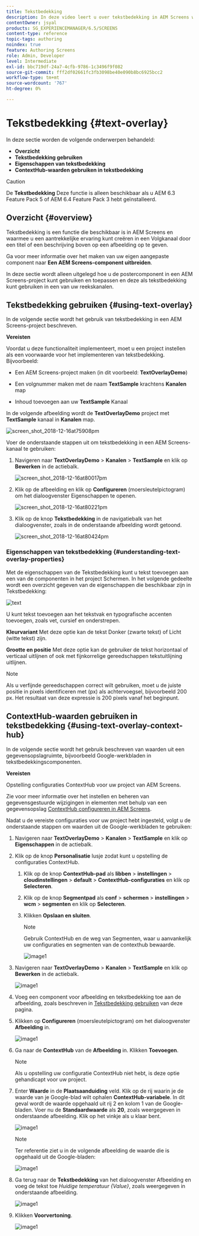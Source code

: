 ```yaml
---
title: Tekstbedekking
description: In deze video leert u over tekstbedekking in AEM Screens waarmee u een aantrekkelijke ervaring kunt creëren in een Volgkanaal door een titel of een beschrijving boven op een afbeelding op te geven.
contentOwner: jsyal
products: SG_EXPERIENCEMANAGER/6.5/SCREENS
content-type: reference
topic-tags: authoring
noindex: true
feature: Authoring Screens
role: Admin, Developer
level: Intermediate
exl-id: bbc719df-24a7-4cfb-9786-1c3496f9f082
source-git-commit: fff2df02661fc3fb3098be40e090b8bc6925bcc2
workflow-type: tm+mt
source-wordcount: '767'
ht-degree: 0%

---
```


# Tekstbedekking {#text-overlay}

In deze sectie worden de volgende onderwerpen behandeld:

* **Overzicht**
* **Tekstbedekking gebruiken**
* **Eigenschappen van tekstbedekking**
* **ContextHub-waarden gebruiken in tekstbedekking**

>[!CAUTION]
>
>De **Tekstbedekking** Deze functie is alleen beschikbaar als u AEM 6.3 Feature Pack 5 of AEM 6.4 Feature Pack 3 hebt geïnstalleerd.

## Overzicht {#overview}

Tekstbedekking is een functie die beschikbaar is in AEM Screens en waarmee u een aantrekkelijke ervaring kunt creëren in een Volgkanaal door een titel of een beschrijving boven op een afbeelding op te geven.

Ga voor meer informatie over het maken van uw eigen aangepaste component naar **Een AEM Screens-component uitbreiden**.

In deze sectie wordt alleen uitgelegd hoe u de postercomponent in een AEM Screens-project kunt gebruiken en toepassen en deze als tekstbedekking kunt gebruiken in een van uw reekskanalen.

## Tekstbedekking gebruiken {#using-text-overlay}

In de volgende sectie wordt het gebruik van tekstbedekking in een AEM Screens-project beschreven.

**Vereisten**

Voordat u deze functionaliteit implementeert, moet u een project instellen als een voorwaarde voor het implementeren van tekstbedekking. Bijvoorbeeld:

* Een AEM Screens-project maken (in dit voorbeeld: **TextOverlayDemo**)

* Een volgnummer maken met de naam **TextSample** krachtens **Kanalen** map

* Inhoud toevoegen aan uw **TextSample** Kanaal

In de volgende afbeelding wordt de **TextOverlayDemo** project met **TextSample** kanaal in **Kanalen** map.

![screen_shot_2018-12-16at75908pm](assets/screen_shot_2018-12-16at75908pm.png)

Voer de onderstaande stappen uit om tekstbedekking in een AEM Screens-kanaal te gebruiken:

1. Navigeren naar **TextOverlayDemo** > **Kanalen** > **TextSample** en klik op **Bewerken** in de actiebalk.

   ![screen_shot_2018-12-16at80017pm](assets/screen_shot_2018-12-16at80017pm.png)

1. Klik op de afbeelding en klik op **Configureren** (moersleutelpictogram) om het dialoogvenster Eigenschappen te openen.

   ![screen_shot_2018-12-16at80221pm](assets/screen_shot_2018-12-16at80221pm.png)

1. Klik op de knop **Tekstbedekking** in de navigatiebalk van het dialoogvenster, zoals in de onderstaande afbeelding wordt getoond.

   ![screen_shot_2018-12-16at80424pm](assets/screen_shot_2018-12-16at80424pm.png)

### Eigenschappen van tekstbedekking {#understanding-text-overlay-properties}

Met de eigenschappen van de Tekstbedekking kunt u tekst toevoegen aan een van de componenten in het project Schermen. In het volgende gedeelte wordt een overzicht gegeven van de eigenschappen die beschikbaar zijn in Tekstbedekking:

![text](assets/text.gif)

U kunt tekst toevoegen aan het tekstvak en typografische accenten toevoegen, zoals vet, cursief en onderstrepen.

**Kleurvariant** Met deze optie kan de tekst Donker (zwarte tekst) of Licht (witte tekst) zijn.

**Grootte en positie** Met deze optie kan de gebruiker de tekst horizontaal of verticaal uitlijnen of ook met fijnkorrelige gereedschappen tekstuitlijning uitlijnen.

>[!NOTE]
>
>Als u verfijnde gereedschappen correct wilt gebruiken, moet u de juiste positie in pixels identificeren met (px) als achtervoegsel, bijvoorbeeld 200 px. Het resultaat van deze expressie is 200 pixels vanaf het beginpunt.

## ContextHub-waarden gebruiken in tekstbedekking {#using-text-overlay-context-hub}

In de volgende sectie wordt het gebruik beschreven van waarden uit een gegevensopslagruimte, bijvoorbeeld Google-werkbladen in tekstbedekkingscomponenten.

**Vereisten**

Opstelling configuraties ContextHub voor uw project van AEM Screens.

Zie voor meer informatie over het instellen en beheren van gegevensgestuurde wijzigingen in elementen met behulp van een gegevensopslag [ContextHub configureren in AEM Screens](https://experienceleague.adobe.com/en/docs/experience-manager-screens/user-guide/developing/configuring-context-hub).

Nadat u de vereiste configuraties voor uw project hebt ingesteld, volgt u de onderstaande stappen om waarden uit de Google-werkbladen te gebruiken:

1. Navigeren naar **TextOverlayDemo** > **Kanalen** > **TextSample** en klik op **Eigenschappen** in de actiebalk.

1. Klik op de knop **Personalisatie** lusje zodat kunt u opstelling de configuraties ContextHub.

   1. Klik op de knop **ContextHub-pad** als **libben** > **instellingen** > **cloudinstellingen** > **default** > **ContextHub-configuraties** en klik op **Selecteren**.

   1. Klik op de knop **Segmentpad** als **conf** > **schermen** > **instellingen** > **wcm** > **segmenten** en klik op **Selecteren**.

   1. Klikken **Opslaan en sluiten**.

      >[!NOTE]
      >
      >Gebruik ContextHub en de weg van Segmenten, waar u aanvankelijk uw configuraties en segmenten van de contexthub bewaarde.

      ![image1](/help/user-guide/assets/text-overlay/text-overlay8.png)

1. Navigeren naar **TextOverlayDemo** > **Kanalen** > **TextSample** en klik op **Bewerken** in de actiebalk.

   ![image1](/help/user-guide/assets/text-overlay/text-overlay1.png)

1. Voeg een component voor afbeelding en tekstbedekking toe aan de afbeelding, zoals beschreven in [Tekstbedekking gebruiken](/help/user-guide/text-overlay.md#using-text-overlay) van deze pagina.

1. Klikken op **Configureren** (moersleutelpictogram) om het dialoogvenster **Afbeelding** in.

   ![image1](/help/user-guide/assets/text-overlay/text-overlay4.png)

1. Ga naar de **ContextHub** van de **Afbeelding** in. Klikken **Toevoegen**.

   >[!NOTE]
   >Als u opstelling uw configuratie ContextHub niet hebt, is deze optie gehandicapt voor uw project.

1. Enter **Waarde** in de **Plaatsaanduiding** veld. Klik op de rij waarin je de waarde van je Google-blad wilt ophalen **ContextHub-variabele**. In dit geval wordt de waarde opgehaald uit rij 2 en kolom 1 van de Google-bladen. Voer nu de **Standaardwaarde** als **20**, zoals weergegeven in onderstaande afbeelding. Klik op het vinkje als u klaar bent.

   ![image1](/help/user-guide/assets/text-overlay/text-overlay5.png)

   >[!NOTE]
   >Ter referentie ziet u in de volgende afbeelding de waarde die is opgehaald uit de Google-bladen:

   ![image1](/help/user-guide/assets/text-overlay/text-overlay6.png)

1. Ga terug naar de **Tekstbedekking** van het dialoogvenster Afbeelding en voeg de tekst toe *Huidige temperatuur {Value}*, zoals weergegeven in onderstaande afbeelding.

   ![image1](/help/user-guide/assets/text-overlay/text-overlay7.png)

1. Klikken **Voorvertoning**.

   ![image1](/help/user-guide/assets/text-overlay/text-overlay10.png)

